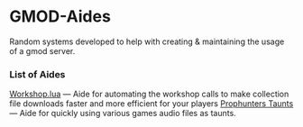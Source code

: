 # GMOD-Aides
Random systems developed to help with creating & maintaining the usage of a gmod server.

### List of Aides
[Workshop.lua](/lua/autorun/server/) — Aide for automating the workshop calls to make collection file downloads faster and more efficient for your players
[Prophunters Taunts](/gamemodes/prophunters/gamemode/taunts/) — Aide for quickly using various games audio files as taunts.
